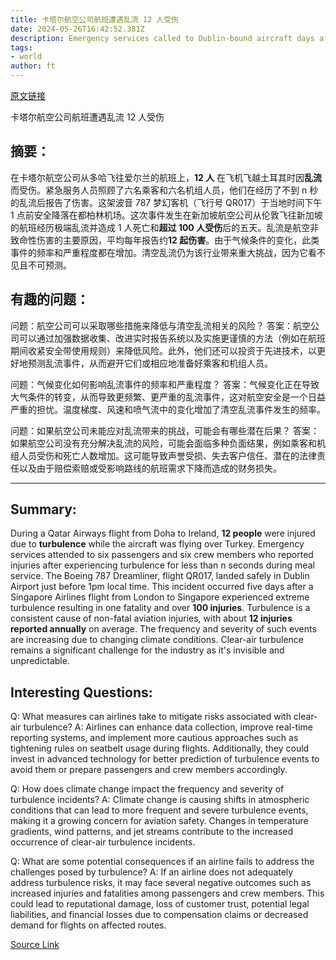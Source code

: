 ```yaml
---
title: 卡塔尔航空公司航班遭遇乱流 12 人受伤
date: 2024-05-26T16:42:52.381Z
description: Emergency services called to Dublin-bound aircraft days after fatal incident on Singapore Airlines route
tags: 
- world
author: ft
---
```


[原文链接](https://ft.com/content/f6ec2a10-ea13-4bd0-8668-65949f9f12db)

卡塔尔航空公司航班遭遇乱流 12 人受伤

## 摘要：
在卡塔尔航空公司从多哈飞往爱尔兰的航班上，**12 人** 在飞机飞越土耳其时因**乱流**而受伤。紧急服务人员照顾了六名乘客和六名机组人员，他们在经历了不到 n 秒的乱流后报告了伤害。这架波音 787 梦幻客机（飞行号 QR017）于当地时间下午 1 点前安全降落在都柏林机场。这次事件发生在新加坡航空公司从伦敦飞往新加坡的航班经历极端乱流并造成 1 人死亡和**超过 100 人受伤**后的五天。乱流是航空非致命性伤害的主要原因，平均每年报告约**12 起伤害**。由于气候条件的变化，此类事件的频率和严重程度都在增加。清空乱流仍为该行业带来重大挑战，因为它看不见且不可预测。

## 有趣的问题：
问题：航空公司可以采取哪些措施来降低与清空乱流相关的风险？
答案：航空公司可以通过加强数据收集、改进实时报告系统以及实施更谨慎的方法（例如在航班期间收紧安全带使用规则）来降低风险。此外，他们还可以投资于先进技术，以更好地预测乱流事件，从而避开它们或相应地准备好乘客和机组人员。

问题：气候变化如何影响乱流事件的频率和严重程度？
答案：气候变化正在导致大气条件的转变，从而导致更频繁、更严重的乱流事件，这对航空安全是一个日益严重的担忧。温度梯度、风速和喷气流中的变化增加了清空乱流事件发生的频率。

问题：如果航空公司未能应对乱流带来的挑战，可能会有哪些潜在后果？
答案：如果航空公司没有充分解决乱流的风险，可能会面临多种负面结果，例如乘客和机组人员受伤和死亡人数增加。这可能导致声誉受损、失去客户信任、潜在的法律责任以及由于赔偿索赔或受影响路线的航班需求下降而造成的财务损失。

---

## Summary:
During a Qatar Airways flight from Doha to Ireland, **12 people** were injured due to **turbulence** while the aircraft was flying over Turkey. Emergency services attended to six passengers and six crew members who reported injuries after experiencing turbulence for less than n seconds during meal service. The Boeing 787 Dreamliner, flight QR017, landed safely in Dublin Airport just before 1pm local time. This incident occurred five days after a Singapore Airlines flight from London to Singapore experienced extreme turbulence resulting in one fatality and over **100 injuries**. Turbulence is a consistent cause of non-fatal aviation injuries, with about **12 injuries reported annually** on average. The frequency and severity of such events are increasing due to changing climate conditions. Clear-air turbulence remains a significant challenge for the industry as it's invisible and unpredictable.

## Interesting Questions:
Q: What measures can airlines take to mitigate risks associated with clear-air turbulence?
A: Airlines can enhance data collection, improve real-time reporting systems, and implement more cautious approaches such as tightening rules on seatbelt usage during flights. Additionally, they could invest in advanced technology for better prediction of turbulence events to avoid them or prepare passengers and crew members accordingly.

Q: How does climate change impact the frequency and severity of turbulence incidents?
A: Climate change is causing shifts in atmospheric conditions that can lead to more frequent and severe turbulence events, making it a growing concern for aviation safety. Changes in temperature gradients, wind patterns, and jet streams contribute to the increased occurrence of clear-air turbulence incidents.

Q: What are some potential consequences if an airline fails to address the challenges posed by turbulence?
A: If an airline does not adequately address turbulence risks, it may face several negative outcomes such as increased injuries and fatalities among passengers and crew members. This could lead to reputational damage, loss of customer trust, potential legal liabilities, and financial losses due to compensation claims or decreased demand for flights on affected routes.

[Source Link](https://ft.com/content/f6ec2a10-ea13-4bd0-8668-65949f9f12db)

